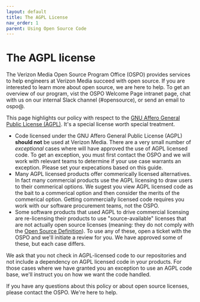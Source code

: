 ```yaml
---
layout: default
title: The AGPL License
nav_order: 1
parent: Using Open Source Code
---
```


# The AGPL license

The Verizon Media Open Source Program Office (OSPO) provides services to help engineers at Verizon Media succeed with open source. If you are interested to learn more about open source, we are here to help. To get an overview of our program, vist the OSPO Welcome Page intranet page, chat with us on our internal Slack channel (#opensource), or send an email to ospo@.

This page highlights our policy with respect to the [GNU Affero General Public License (AGPL)](https://www.gnu.org/licenses/agpl-3.0.en.html). It's a special license worth special treatment.

- Code licensed under the GNU Affero General Public License (AGPL) **should not** be used at Verizon Media. There are a very small number of _exceptional_ cases where will have approved the use of AGPL licensed code. To get an exception, you must first contact the OSPO and we will work with relevant teams to determine if your use case warrants an exception. Please set your expecations based on this guide.
- Many AGPL licensed products offer commerically licensed alternatives. In fact many commercial products use the AGPL licensing to draw users to their commerical options. We sugest you view AGPL licensed code as the bait to a commerical option and then consider the merits of the commerical option. Getting commercially licensed code requires you work with our software procurement teams, not the OSPO. 
- Some software products that used AGPL to drive commercial licensing are re-licensing their products to use "source-available" licenses that are not actually open source licenses (meaning: they do not comply with the [Open Source Definition](https://opensource.org/osd)). To use any of these, open a ticket with the OSPO and we'll initiate a review for you. We have approved some of these, but each case differs.

We ask that you not check in AGPL-licensed code to our repositories and not include a dependency on AGPL licensed code in your products. For those cases where we have granted you an exception to use an AGPL code base, we'll instruct you on how we want the code handled. 

If you have any questions about this policy or about open source licenses, please contact the OSPO. We're here to help.
